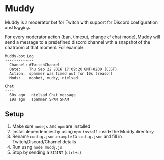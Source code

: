Muddy
=====

Muddy is a  moderator bot for Twitch with support for Discord configuration and logging.

For every moderator action (ban, timeout, change of chat mode), Muddy will send a message to a predefined discord channel with a snapshot of the chatroom at that moment. For example:

```
Muddy-bot Log
-------------
  Channel: #TwitchChannel
  Date:    Thu Sep 22 2016 17:09:20 GMT+0200 (CEST)
  Action:  spammer was timed out for 10s (reason)
  Mods:    moobot, muddy, nielsad

Chat
----
  60s ago	nielsad	Chat message
  19s ago	spammer	SPAM SPAM
```

Setup
-----
1. Make sure `nodejs` and `npm` are installed
3. Install dependencies by using `npm install` inside the Muddy directory
4. Rename `config.json.example` to `config.json` and fill in Twitch/Discord/Channel details
5. Run using `node muddy.js`
6. Stop by sending a `SIGINT` (`ctrl+c`)
